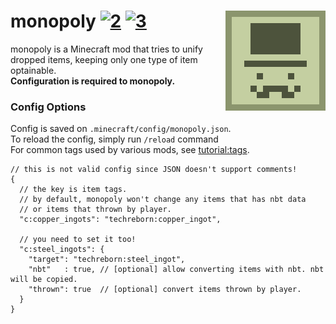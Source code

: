 # monopoly [![2][2]][4]  [![3][3]][5] <img src="src/main/resources/icon.png" align="right"/>

monopoly is a Minecraft mod that tries to unify dropped items, keeping only one type of item optainable.    
**Configuration is required to monopoly.**

### Config Options
Config is saved on `.minecraft/config/monopoly.json`.   
To reload the config, simply run `/reload` command    
For common tags used by various mods, see [tutorial:tags](https://fabricmc.net/wiki/tutorial:tags).
```json5
// this is not valid config since JSON doesn't support comments!
{
  // the key is item tags.
  // by default, monopoly won't change any items that has nbt data
  // or items that thrown by player.
  "c:copper_ingots": "techreborn:copper_ingot",
  
  // you need to set it too!
  "c:steel_ingots": {
    "target": "techreborn:steel_ingot",
    "nbt"   : true, // [optional] allow converting items with nbt. nbt will be copied.
    "thrown": true  // [optional] convert items thrown by player.
  }
}
```

[2]: https://img.shields.io/badge/loader-Fabric-blue
[3]: https://img.shields.io/badge/code_quality-F-red
[4]: https://fabricmc.net
[5]: https://git.io/code-quality
